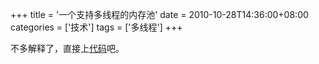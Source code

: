 +++
title = '一个支持多线程的内存池'
date = 2010-10-28T14:36:00+08:00
categories = ['技术']
tags = ['多线程']
+++

不多解释了，直接上[代码](https://github.com/localvar/legacy/tree/master/lockfree/mempool)吧。